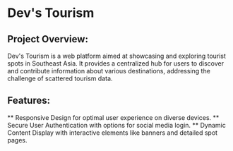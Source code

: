 # Dev's Tourism 

## Project Overview:
Dev's Tourism is a web platform aimed at showcasing and exploring tourist spots in Southeast Asia. It provides a centralized hub for users to discover and contribute information about various destinations, addressing the challenge of scattered tourism data.

## Features: 
** Responsive Design for optimal user experience on diverse devices.
** Secure User Authentication with options for social media login.
** Dynamic Content Display with interactive elements like banners and detailed spot pages.
